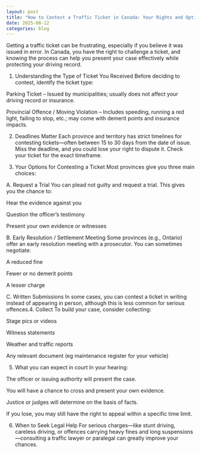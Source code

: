 ```yaml
---
layout: post
title: "How to Contest a Traffic Ticket in Canada: Your Rights and Options"
date: 2025-08-12
categories: blog
---
```


Getting a traffic ticket can be frustrating, especially if you believe it was issued in error. In Canada, you have the right to challenge a ticket, and knowing the process can help you present your case effectively while protecting your driving record.

1. Understanding the Type of Ticket You Received
Before deciding to contest, identify the ticket type:

Parking Ticket – Issued by municipalities; usually does not affect your driving record or insurance.

Provincial Offence / Moving Violation – Includes speeding, running a red light, failing to stop, etc.; may come with demerit points and insurance impacts.

2. Deadlines Matter
Each province and territory has strict timelines for contesting tickets—often between 15 to 30 days from the date of issue. Miss the deadline, and you could lose your right to dispute it. Check your ticket for the exact timeframe.

3. Your Options for Contesting a Ticket
Most provinces give you three main choices:

A. Request a Trial
You can plead not guilty and request a trial. This gives you the chance to:

Hear the evidence against you

Question the officer’s testimony

Present your own evidence or witnesses

B. Early Resolution / Settlement Meeting
Some provinces (e.g., Ontario) offer an early resolution meeting with a prosecutor. You can sometimes negotiate:

A reduced fine

Fewer or no demerit points

A lesser charge

C. Written Submissions
In some cases, you can contest a ticket in writing instead of appearing in person, although this is less common for serious offences.4. Collect
To build your case, consider collecting:

Stage pics or videos

Witness statements

Weather and traffic reports

Any relevant document (eg maintenance register for your vehicle)

5. What you can expect in court
In your hearing:

The officer or issuing authority will present the case.

You will have a chance to cross and present your own evidence.

Justice or judges will determine on the basis of facts.

If you lose, you may still have the right to appeal within a specific time limit.

6. When to Seek Legal Help
For serious charges—like stunt driving, careless driving, or offences carrying heavy fines and long suspensions—consulting a traffic lawyer or paralegal can greatly improve your chances.